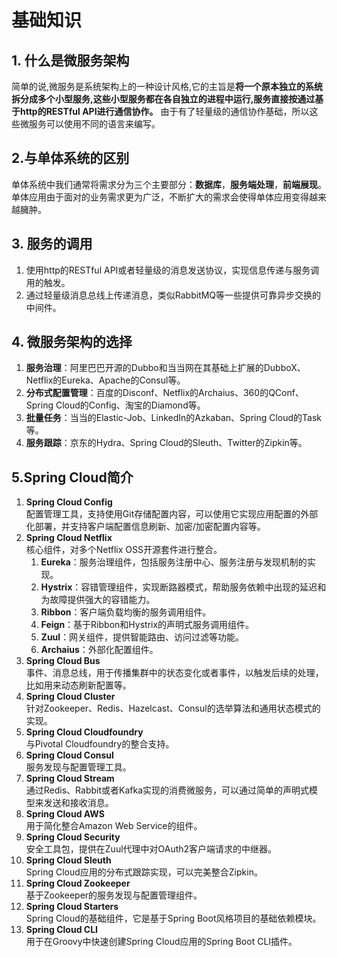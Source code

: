 # 基础知识

## 1. 什么是微服务架构
  
简单的说,微服务是系统架构上的一种设计风格,它的主旨是**将一个原本独立的系统拆分成多个小型服务,这些小型服务都在各自独立的进程中运行,服务直接按通过基于http的RESTful API进行通信协作。** 由于有了轻量级的通信协作基础，所以这些微服务可以使用不同的语言来编写。
## 2.与单体系统的区别
单体系统中我们通常将需求分为三个主要部分：**数据库**，**服务端处理**，**前端展现**。单体应用由于面对的业务需求更为广泛，不断扩大的需求会使得单体应用变得越来越臃肿。

## 3. 服务的调用
  
1. 使用http的RESTful API或者轻量级的消息发送协议，实现信息传递与服务调用的触发。
2. 通过轻量级消息总线上传递消息，类似RabbitMQ等一些提供可靠异步交换的中间件。
  
## 4. 微服务架构的选择
  
1. **服务治理**：阿里巴巴开源的Dubbo和当当网在其基础上扩展的DubboX、Netflix的Eureka、Apache的Consul等。
2. **分布式配置管理**：百度的Disconf、Netflix的Archaius、360的QConf、Spring Cloud的Config、淘宝的Diamond等。
3. **批量任务**：当当的Elastic-Job、LinkedIn的Azkaban、Spring Cloud的Task等。
4. **服务跟踪**：京东的Hydra、Spring Cloud的Sleuth、Twitter的Zipkin等。
  
## 5.Spring Cloud简介
  
1. **Spring Cloud Config**  
配置管理工具，支持使用Git存储配置内容，可以使用它实现应用配置的外部化部署，并支持客户端配置信息刷新、加密/加密配置内容等。
2. **Spring Cloud Netflix**  
核心组件，对多个Netflix OSS开源套件进行整合。
    1. **Eureka**：服务治理组件，包括服务注册中心、服务注册与发现机制的实现。
    2. **Hystrix**：容错管理组件，实现断路器模式，帮助服务依赖中出现的延迟和为故障提供强大的容错能力。
    3. **Ribbon**：客户端负载均衡的服务调用组件。
    4. **Feign**：基于Ribbon和Hystrix的声明式服务调用组件。
    5. **Zuul**：网关组件，提供智能路由、访问过滤等功能。
    6. **Archaius**：外部化配置组件。
3. **Spring Cloud Bus**  
事件、消息总线，用于传播集群中的状态变化或者事件，以触发后续的处理，比如用来动态刷新配置等。
4. **Spring Cloud Cluster**  
针对Zookeeper、Redis、Hazelcast、Consul的选举算法和通用状态模式的实现。
5. **Spring Cloud Cloudfoundry**  
与Pivotal Cloudfoundry的整合支持。
6. **Spring Cloud Consul**  
服务发现与配置管理工具。
7. **Spring Cloud Stream**  
通过Redis、Rabbit或者Kafka实现的消费微服务，可以通过简单的声明式模型来发送和接收消息。
8. **Spring Cloud AWS**  
用于简化整合Amazon Web Service的组件。
9. **Spring Cloud Security**  
安全工具包，提供在Zuul代理中对OAuth2客户端请求的中继器。
10. **Spring Cloud Sleuth**  
Spring Cloud应用的分布式跟踪实现，可以完美整合Zipkin。
11. **Spring Cloud Zookeeper**  
基于Zookeeper的服务发现与配置管理组件。
12. **Spring Cloud Starters**  
Spring Cloud的基础组件，它是基于Spring Boot风格项目的基础依赖模块。
13. **Spring Cloud CLI**  
用于在Groovy中快速创建Spring Cloud应用的Spring Boot CLI插件。